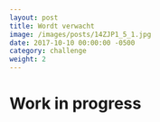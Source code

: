 ```yaml
---
layout: post                        
title: Wordt verwacht
image: /images/posts/14ZJP1_5_1.jpg
date: 2017-10-10 00:00:00 -0500
category: challenge
weight: 2
---
```


# Work in progress



 
